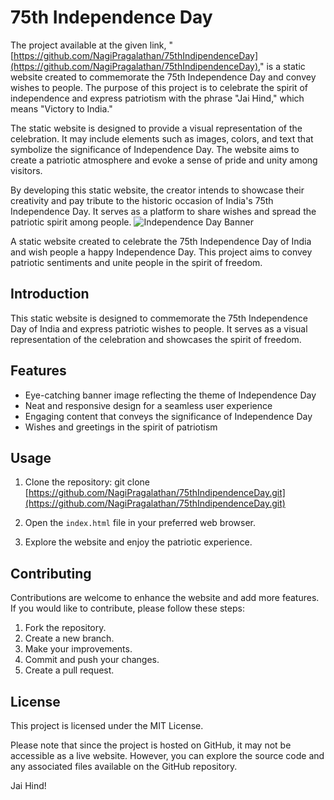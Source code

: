 # 75th Independence Day
The project available at the given link, "[https://github.com/NagiPragalathan/75thIndipendenceDay](https://github.com/NagiPragalathan/75thIndipendenceDay)," is a static website created to commemorate the 75th Independence Day and convey wishes to people. The purpose of this project is to celebrate the spirit of independence and express patriotism with the phrase "Jai Hind," which means "Victory to India."

The static website is designed to provide a visual representation of the celebration. It may include elements such as images, colors, and text that symbolize the significance of Independence Day. The website aims to create a patriotic atmosphere and evoke a sense of pride and unity among visitors.

By developing this static website, the creator intends to showcase their creativity and pay tribute to the historic occasion of India's 75th Independence Day. It serves as a platform to share wishes and spread the patriotic spirit among people.
![Independence Day Banner]()

A static website created to celebrate the 75th Independence Day of India and wish people a happy Independence Day. This project aims to convey patriotic sentiments and unite people in the spirit of freedom.

## Introduction

This static website is designed to commemorate the 75th Independence Day of India and express patriotic wishes to people. It serves as a visual representation of the celebration and showcases the spirit of freedom.

## Features

- Eye-catching banner image reflecting the theme of Independence Day
- Neat and responsive design for a seamless user experience
- Engaging content that conveys the significance of Independence Day
- Wishes and greetings in the spirit of patriotism

## Usage

1. Clone the repository:
git clone [https://github.com/NagiPragalathan/75thIndipendenceDay.git](https://github.com/NagiPragalathan/75thIndipendenceDay.git)

2. Open the `index.html` file in your preferred web browser.

3. Explore the website and enjoy the patriotic experience.

## Contributing

Contributions are welcome to enhance the website and add more features. If you would like to contribute, please follow these steps:

1. Fork the repository.
2. Create a new branch.
3. Make your improvements.
4. Commit and push your changes.
5. Create a pull request.

## License

This project is licensed under the MIT License.

Please note that since the project is hosted on GitHub, it may not be accessible as a live website. However, you can explore the source code and any associated files available on the GitHub repository.

Jai Hind!

